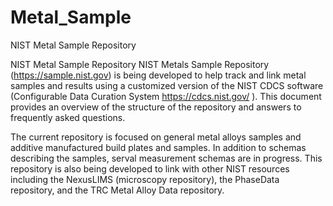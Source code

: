 # Metal_Sample
NIST Metal Sample Repository



NIST Metal Sample Repository
NIST Metals Sample Repository (https://sample.nist.gov) is being developed to help track and link metal samples and results using a customized version of the NIST CDCS software (Configurable Data Curation System https://cdcs.nist.gov/ ). This document provides an overview of the structure of the repository and answers to frequently asked questions.

The current repository is focused on general metal alloys samples and additive manufactured build plates and samples. In addition to schemas describing the samples, serval measurement schemas are in progress. This repository is also being developed to link with other NIST resources including the NexusLIMS (microscopy repository), the PhaseData repository, and the TRC Metal Alloy Data repository.

